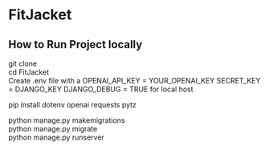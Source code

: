 # FitJacket

## How to Run Project locally
git clone  
cd FitJacket  
Create .env file with a OPENAI_API_KEY = YOUR_OPENAI_KEY SECRET_KEY = DJANGO_KEY DJANGO_DEBUG = TRUE for local host

pip install dotenv openai requests pytz

python manage.py makemigrations  
python manage.py migrate  
python manage.py runserver
